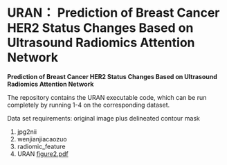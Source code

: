 # URAN： Prediction of Breast Cancer HER2 Status Changes Based on Ultrasound Radiomics Attention Network
**Prediction of Breast Cancer HER2 Status Changes Based on Ultrasound Radiomics Attention Network**

The repository contains the URAN executable code, which can be run completely by running 1-4 on the corresponding dataset.

Data set requirements: original image plus delineated contour mask

1. jpg2nii
2. wenjianjiacaozuo
3. radiomic_feature
4. URAN
[figure2.pdf](https://github.com/user-attachments/files/19501710/figure2.pdf)
